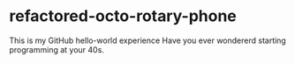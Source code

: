 # refactored-octo-rotary-phone
This is my GitHub hello-world experience
Have you ever wondererd starting programming at your 40s.
